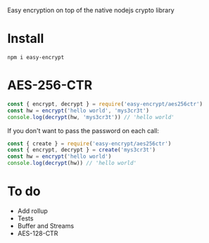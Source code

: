 Easy encryption on top of the native nodejs crypto library

# Install

`npm i easy-encrypt`

# AES-256-CTR

```js
const { encrypt, decrypt } = require('easy-encrypt/aes256ctr')
const hw = encrypt('hello world', 'mys3cr3t')
console.log(decrypt(hw, 'mys3cr3t')) // 'hello world'
```

If you don't want to pass the password on each call:

```js
const { create } = require('easy-encrypt/aes256ctr')
const { encrypt, decrypt } = create('mys3cr3t')
const hw = encrypt('hello world')
console.log(decrypt(hw)) // 'hello world'
```

# To do

-   Add rollup
-   Tests
-   Buffer and Streams
-   AES-128-CTR
